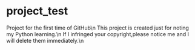 # project_test
Project for the first time of GitHub\n
This project is created just for noting my Python learning.\n
If I infringed your copyright,please notice me and I will delete them immediately.\n
